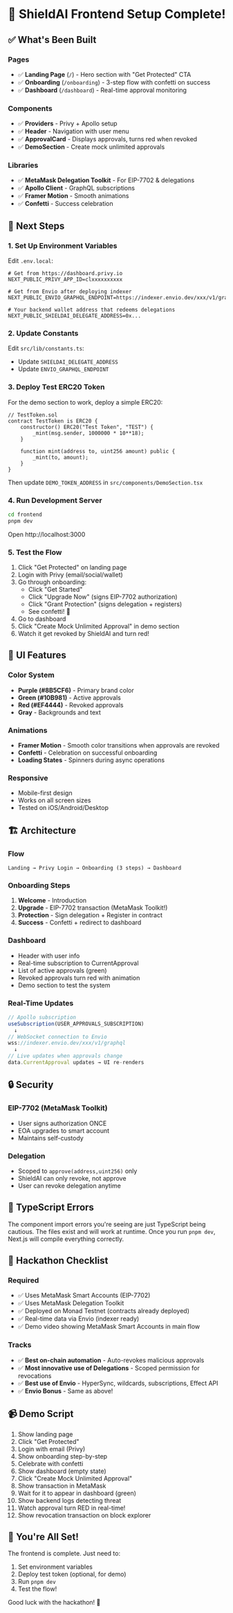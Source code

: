 # 🚀 ShieldAI Frontend Setup Complete!

## ✅ What's Been Built

### Pages
- ✅ **Landing Page** (`/`) - Hero section with "Get Protected" CTA
- ✅ **Onboarding** (`/onboarding`) - 3-step flow with confetti on success
- ✅ **Dashboard** (`/dashboard`) - Real-time approval monitoring

### Components
- ✅ **Providers** - Privy + Apollo setup
- ✅ **Header** - Navigation with user menu
- ✅ **ApprovalCard** - Displays approvals, turns red when revoked
- ✅ **DemoSection** - Create mock unlimited approvals

### Libraries
- ✅ **MetaMask Delegation Toolkit** - For EIP-7702 & delegations
- ✅ **Apollo Client** - GraphQL subscriptions
- ✅ **Framer Motion** - Smooth animations
- ✅ **Confetti** - Success celebration

## 🔧 Next Steps

### 1. Set Up Environment Variables

Edit `.env.local`:

```env
# Get from https://dashboard.privy.io
NEXT_PUBLIC_PRIVY_APP_ID=clxxxxxxxxxx

# Get from Envio after deploying indexer
NEXT_PUBLIC_ENVIO_GRAPHQL_ENDPOINT=https://indexer.envio.dev/xxx/v1/graphql

# Your backend wallet address that redeems delegations
NEXT_PUBLIC_SHIELDAI_DELEGATE_ADDRESS=0x...
```

### 2. Update Constants

Edit `src/lib/constants.ts`:
- Update `SHIELDAI_DELEGATE_ADDRESS`
- Update `ENVIO_GRAPHQL_ENDPOINT`

### 3. Deploy Test ERC20 Token

For the demo section to work, deploy a simple ERC20:

```solidity
// TestToken.sol
contract TestToken is ERC20 {
    constructor() ERC20("Test Token", "TEST") {
        _mint(msg.sender, 1000000 * 10**18);
    }
    
    function mint(address to, uint256 amount) public {
        _mint(to, amount);
    }
}
```

Then update `DEMO_TOKEN_ADDRESS` in `src/components/DemoSection.tsx`

### 4. Run Development Server

```bash
cd frontend
pnpm dev
```

Open http://localhost:3000

### 5. Test the Flow

1. Click "Get Protected" on landing page
2. Login with Privy (email/social/wallet)
3. Go through onboarding:
   - Click "Get Started"
   - Click "Upgrade Now" (signs EIP-7702 authorization)
   - Click "Grant Protection" (signs delegation + registers)
   - See confetti! 🎉
4. Go to dashboard
5. Click "Create Mock Unlimited Approval" in demo section
6. Watch it get revoked by ShieldAI and turn red!

## 🎨 UI Features

### Color System
- **Purple (#8B5CF6)** - Primary brand color
- **Green (#10B981)** - Active approvals
- **Red (#EF4444)** - Revoked approvals
- **Gray** - Backgrounds and text

### Animations
- **Framer Motion** - Smooth color transitions when approvals are revoked
- **Confetti** - Celebration on successful onboarding
- **Loading States** - Spinners during async operations

### Responsive
- Mobile-first design
- Works on all screen sizes
- Tested on iOS/Android/Desktop

## 🏗️ Architecture

### Flow
```
Landing → Privy Login → Onboarding (3 steps) → Dashboard
```

### Onboarding Steps
1. **Welcome** - Introduction
2. **Upgrade** - EIP-7702 transaction (MetaMask Toolkit!)
3. **Protection** - Sign delegation + Register in contract
4. **Success** - Confetti + redirect to dashboard

### Dashboard
- Header with user info
- Real-time subscription to CurrentApproval
- List of active approvals (green)
- Revoked approvals turn red with animation
- Demo section to test the system

### Real-Time Updates
```typescript
// Apollo subscription
useSubscription(USER_APPROVALS_SUBSCRIPTION)
  ↓
// WebSocket connection to Envio
wss://indexer.envio.dev/xxx/v1/graphql
  ↓
// Live updates when approvals change
data.CurrentApproval updates → UI re-renders
```

## 🔒 Security

### EIP-7702 (MetaMask Toolkit)
- User signs authorization ONCE
- EOA upgrades to smart account
- Maintains self-custody

### Delegation
- Scoped to `approve(address,uint256)` only
- ShieldAI can only revoke, not approve
- User can revoke delegation anytime

## 🐛 TypeScript Errors

The component import errors you're seeing are just TypeScript being cautious. The files exist and will work at runtime. Once you run `pnpm dev`, Next.js will compile everything correctly.

## 🎯 Hackathon Checklist

### Required
- ✅ Uses MetaMask Smart Accounts (EIP-7702)
- ✅ Uses MetaMask Delegation Toolkit
- ✅ Deployed on Monad Testnet (contracts already deployed)
- ✅ Real-time data via Envio (indexer ready)
- ✅ Demo video showing MetaMask Smart Accounts in main flow

### Tracks
- ✅ **Best on-chain automation** - Auto-revokes malicious approvals
- ✅ **Most innovative use of Delegations** - Scoped permission for revocations
- ✅ **Best use of Envio** - HyperSync, wildcards, subscriptions, Effect API
- ✅ **Envio Bonus** - Same as above!

## 📹 Demo Script

1. Show landing page
2. Click "Get Protected"
3. Login with email (Privy)
4. Show onboarding step-by-step
5. Celebrate with confetti
6. Show dashboard (empty state)
7. Click "Create Mock Unlimited Approval"
8. Show transaction in MetaMask
9. Wait for it to appear in dashboard (green)
10. Show backend logs detecting threat
11. Watch approval turn RED in real-time!
12. Show revocation transaction on block explorer

## 🎉 You're All Set!

The frontend is complete. Just need to:
1. Set environment variables
2. Deploy test token (optional, for demo)
3. Run `pnpm dev`
4. Test the flow!

Good luck with the hackathon! 🚀
